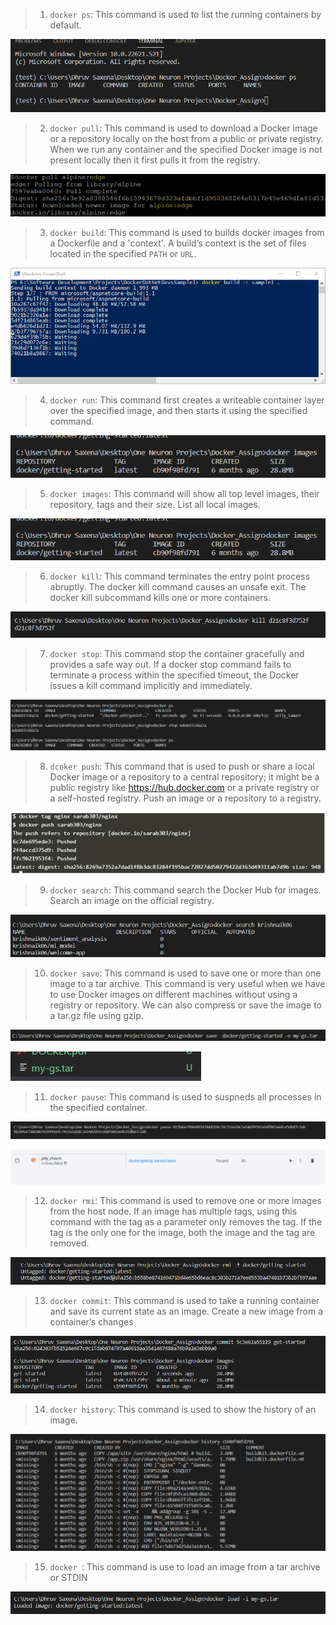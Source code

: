 > 1. `docker ps`: This command is used to list the running containers by default.

![docker_ps](image/docker_ps.png)

> 2. `docker pull`: This command is used to download a Docker image or a repository locally on the host from a public or private registry. When we run any container and the specified Docker image is not present locally then it first pulls it from the registry.  

![docker_pull](image/docker_pull.png)

> 3. `docker build`: This command is used to builds docker images from a Dockerfile and a 'context'. A build’s context is the set of files located in the specified ``PATH`` or ``URL``.

![docker_build](image/docker_build.png)

> 4. `docker run`: This command first creates a writeable container layer over the specified image, and then starts it using the specified command. 

![docker_run](image/docker_images.png)

> 5. `docker images`: This command will show all top level images, their repository, tags and their size. List all local images.

![docker_images](image/docker_images.png)

> 6. `docker kill`: This command terminates the entry point process abruptly. The docker kill command causes an unsafe exit. The docker kill subcommand kills one or more containers.

![docker_kill](image/docker_kill.png)

> 7. `docker stop`: This command stop the container gracefully and provides a safe way out. If a docker stop command fails to terminate a process within the specified timeout, the Docker issues a kill command implicitly and immediately.  

![docker_stop](image/docker_stop.png)

> 8. `dcoker push`: This command that is used to push or share a local Docker image or a repository to a central repository; it might be a public registry like https://hub.docker.com or a private registry or a self-hosted registry. Push an image or a repository to a registry.

![docker_push](image/docker_push.png)

> 9. `docker search`: This command search the Docker Hub for images. Search an image on the official registry.

![docker_search](image/docker_search.png)

> 10. `docker save`: This command is used to save one or more than one image to a tar archive. This command is very useful when we have to use Docker images on different machines without using a registry or repository. We can also compress or save the image to a tar.gz file using gzip.

![docker_save](image/docker_save1.png)

![docker_save](image/docker_save2.png)


> 11. `docker pause`: This command is used to suspneds all processes in the specified container. 

![docker_save](image/docker_pause1.png)

![docker_save](image/docker_pause2.png)


> 12. `docker rmi`: This command is used to remove one or more images from the host node. If an image has multiple tags, using this command with the tag as a parameter only removes the tag. If the tag is the only one for the image, both the image and the tag are removed.

![docker_rmi](image/docker_rmi.png)


> 13. `docker commit`: This command is used to take a running container and save its current state as an image. Create a new image from a container’s changes 

![docker_commit](image/docker_commit.png)


> 14. `docker history`: This command is used to show the history of an image.

![docker_history](image/docker_history.png)

> 15. `docker `: This command is use to load an image from a tar archive or STDIN

![docker_](image/docker_load.png)
